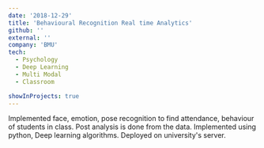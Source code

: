 ```yaml
---
date: '2018-12-29'
title: 'Behavioural Recognition Real time Analytics'
github: ''
external: ''
company: 'BMU'
tech:
  - Psychology
  - Deep Learning
  - Multi Modal
  - Classroom

showInProjects: true
---
```


Implemented face, emotion, pose recognition to find attendance, behaviour of students in class. Post analysis is done from the data. Implemented using python, Deep learning algorithms. Deployed on university's server.
